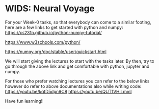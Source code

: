 # WIDS: Neural Voyage

For your Week-0 tasks, so that everybody can come to a similar footing, here are a few links to get started with python and numpy:
https://cs231n.github.io/python-numpy-tutorial/

https://www.w3schools.com/python/

https://numpy.org/doc/stable/user/quickstart.html

We will start giving the lectures to start with the tasks later. By then, try to go through the above link and get comfortable with python, jupyter and numpy.

For those who prefer watching lectures you can refer to the below links however do refer to above documentations also while writing code:
https://youtu.be/kqtD5dpn9C8
https://youtu.be/QUT1VHiLmmI

Have fun learning!!
